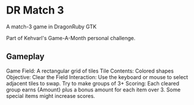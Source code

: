 # DR Match 3
A match-3 game in DragonRuby GTK

Part of Kehvarl's Game-A-Month personal challenge.

## Gameplay
Game Field: A rectangular grid of tiles
Tile Contents: Colored shapes
Objective: Clear the Field
Interaction:  Use the keyboard or mouse to select adjacent tiles to swap.  Try to make groups of 3+
Scoring: Each cleared group earns {Amount} plus a bonus amount for each item over 3.  Some special items might increase scores.

